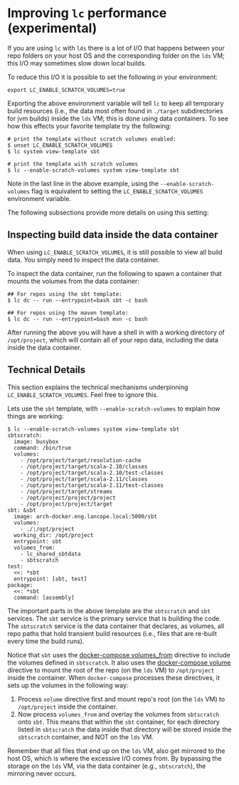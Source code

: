 # Improving `lc` performance (experimental)

If you are using `lc` with `lds` there is a lot of I/O that happens between your repo folders
on your host OS and the corresponding folder on the `lds` VM; this I/O may sometimes slow down local builds.

To reduce this I/O it is possible to set the following in your environment:

```
export LC_ENABLE_SCRATCH_VOLUMES=true
```

Exporting the above environment variable will tell `lc` to keep all temporary build resources
(i.e., the data most often found in `./target` subdirectories for jvm builds) inside the `lds`
VM; this is done using data containers. To see how this effects your favorite template try the following:

```
# print the template without scratch volumes enabled:
$ unset LC_ENABLE_SCRATCH_VOLUMES
$ lc system view-template sbt

# print the template with scratch volumes
$ lc --enable-scratch-volumes system view-template sbt
```

Note in the last line in the above example, using the `--enable-scratch-volumes` flag is equivalent
to setting the `LC_ENABLE_SCRATCH_VOLUMES` environment variable.

The following subsections provide more details on using this setting:

## Inspecting build data inside the data container

When using `LC_ENABLE_SCRATCH_VOLUMES`, it is still possible to view all build data. You simply
need to inspect the data container.

To inspect the data container, run the following to spawn a container that mounts the volumes from the data container:

```
## For repos using the sbt template:
$ lc dc -- run --entrypoint=bash sbt -c bash

## For repos using the maven template:
$ lc dc -- run --entrypoint=bash mvn -c bash
```

After running the above you will have a shell in with a working directory of `/opt/project`, which
will contain all of your repo data, including the data inside the data container.

## Technical Details

This section explains the technical mechanisms underpinning `LC_ENABLE_SCRATCH_VOLUMES`.
Feel free to ignore this.

Lets use the `sbt` template, with `--enable-scratch-volumes` to explain how things are working:

```
$ lc --enable-scratch-volumes system view-template sbt
sbtscratch:
  image: busybox
  command: /bin/true
  volumes:
    - /opt/project/target/resolution-cache
    - /opt/project/target/scala-2.10/classes
    - /opt/project/target/scala-2.10/test-classes
    - /opt/project/target/scala-2.11/classes
    - /opt/project/target/scala-2.11/test-classes
    - /opt/project/target/streams
    - /opt/project/project/project
    - /opt/project/project/target
sbt: &sbt
  image: arch-docker.eng.lancope.local:5000/sbt
  volumes:
    - ./:/opt/project
  working_dir: /opt/project
  entrypoint: sbt
  volumes_from:
    - lc_shared_sbtdata
    - sbtscratch
test:
  <<: *sbt
  entrypoint: [sbt, test]
package:
  <<: *sbt
  command: [assembly]
```

The important parts in the above template are the `sbtscratch` and `sbt` services.
The `sbt` service is the primary service that is building the code. The `sbtscratch`
service is the data container that declares, as volumes, all repo paths that hold transient
build resources (i.e., files that are re-built every time the build runs).

Notice that `sbt` uses the [docker-compose volumes_from](https://docs.docker.com/compose/compose-file/#volumes-from)
directive to include the volumes defined in `sbtscratch`. It also uses the
[docker-compose volume](https://docs.docker.com/compose/compose-file/#volumes-volume-driver)
directive to mount the root of the repo (on the `lds` VM) to `/opt/project` inside the container.
When `docker-compose` processes these directives, it sets up the volumes in the following way:

1. Process `volume` directive first and mount repo's root (on the `lds` VM) to `/opt/project` inside the container.
2. Now process `volumes_from` and overlay the volumes from `sbtscratch` onto `sbt`. This means
that within the `sbt` container, for each directory listed in `sbtscratch` the data
inside that directory will be stored inside the `sbtscratch` container, and NOT on the `lds` VM.

Remember that all files that end up on the `lds` VM, also get mirrored to the host OS, which is where the excessive I/O comes from. By bypassing the storage on the `lds` VM, via the data container (e.g., `sbtscratch`), the mirroring never occurs.
